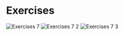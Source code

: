# Exercises
![Exercises 7](https://user-images.githubusercontent.com/70604577/229874039-024954e1-51f9-49b8-970c-889cb73cc763.png)
![Exercises 7 2](https://user-images.githubusercontent.com/70604577/229874034-96435582-d769-44ee-ad12-cfd9da855bc1.png)
![Exercises 7 3](https://user-images.githubusercontent.com/70604577/229874037-5b15fd2f-c466-4714-a0e2-e1e60130fb8d.png)